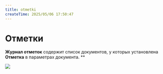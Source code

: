 ```yaml
---
title: otmetki
createTime: 2025/05/06 17:50:47
---
```

# Отметки
**Журнал отметок** содержит список документов, у которых установлена **Отметка** в параметрах документа.
**


![](image425.png)




